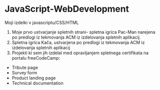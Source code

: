 # JavaScript-WebDevelopment
Moji izdelki v javascriptu/CSS/HTML
1. Moje prvo ustvarjanje spletnih strani- spletna igrica Pac-Man narejena po predlogi iz tekmovanja ACM iz izdelovanja spletnih aplikacij.
2. Spletna igrica Kača, ustvarjena po predlogi iz tekmovanja ACM iz izdelovanja spletnih aplikacij
3. Projekti ki sem jih izdelal med opravljanjem spletnega certifikata na portalu freeCodeCamp:
  - Tribute page
  - Survey form
  - Product landing page
  - Technical documentation
